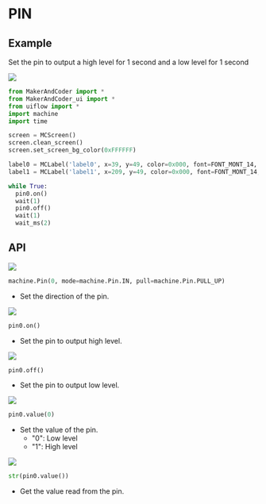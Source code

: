 # PIN

## Example

Set the pin to output a high level for 1 second and a low level for 1 second


<img class="blockly_svg" src="https://makerandcoder.com/MCLab/blockly/hardwares/pin/uiflow_block_pin_demo1.svg"> 

```python
from MakerAndCoder import *
from MakerAndCoder_ui import *
from uiflow import *
import machine
import time

screen = MCScreen()
screen.clean_screen()
screen.set_screen_bg_color(0xFFFFFF)

label0 = MCLabel('label0', x=39, y=49, color=0x000, font=FONT_MONT_14, parent=None)
label1 = MCLabel('label1', x=209, y=49, color=0x000, font=FONT_MONT_14, parent=None)

while True:
  pin0.on()
  wait(1)
  pin0.off()
  wait(1)
  wait_ms(2)
```

## API

<img class="blockly_svg" src="https://makerandcoder.com/MCLab/blockly/hardwares/pin/uiflow_block_pin_pinout.svg"> 

```python
machine.Pin(0, mode=machine.Pin.IN, pull=machine.Pin.PULL_UP)
```

- Set the direction of the pin.
  

<img class="blockly_svg" src="https://makerandcoder.com/MCLab/blockly/hardwares/pin/uiflow_block_pin_on.svg"> 

```python
pin0.on()
```
 
- Set the pin to output high level.

<img class="blockly_svg" src="https://makerandcoder.com/MCLab/blockly/hardwares/pin/uiflow_block_pin_off.svg"> 

```python
pin0.off()
```

- Set the pin to output low level.

<img class="blockly_svg" src="https://makerandcoder.com/MCLab/blockly/hardwares/pin/uiflow_block_pin_set_value.svg"> 

```python
pin0.value(0)
```

- Set the value of the pin.
  - "0": Low level
  - "1": High level

<img class="blockly_svg" src="https://makerandcoder.com/MCLab/blockly/hardwares/pin/uiflow_block_pin_get_value.svg"> 

```python
str(pin0.value())
```

- Get the value read from the pin.
